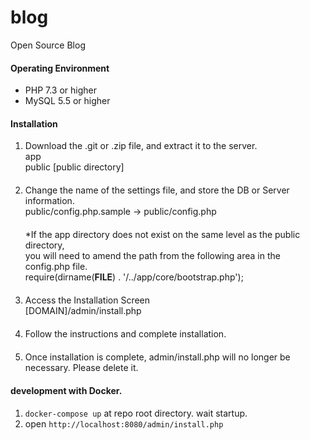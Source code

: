 blog
====

Open Source Blog

#### Operating Environment
* PHP 7.3 or higher
* MySQL 5.5 or higher


#### Installation

1. Download the .git or .zip file, and extract it to the server.  
app  
public [public directory]  
　  
2. Change the name of the settings file, and store the DB or Server information.  
public/config.php.sample -> public/config.php  
　  
 *If the app directory does not exist on the same level as the public directory,  
you will need to amend the path from the following area in the config.php file.  
require(dirname(__FILE__) . '/../app/core/bootstrap.php');  
　  
3. Access the Installation Screen  
[DOMAIN]/admin/install.php  
　  
4. Follow the instructions and complete installation.  
　  
5. Once installation is complete, admin/install.php will no longer be necessary. Please delete it.


#### development with Docker.

1. `docker-compose up` at repo root directory. wait startup.
2. open `http://localhost:8080/admin/install.php`
